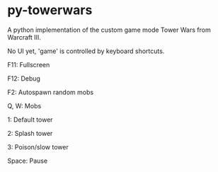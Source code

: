 # py-towerwars
A python implementation of the custom game mode Tower Wars from Warcraft III.

No UI yet, 'game' is controlled by keyboard shortcuts.

F11: Fullscreen

F12: Debug

F2: Autospawn random mobs

Q, W: Mobs

1: Default tower

2: Splash tower

3: Poison/slow tower

Space: Pause
